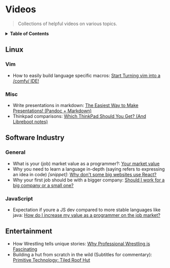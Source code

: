 # Videos

> Collections of helpful videos on various topics.

<details>
<summary><strong>Table of Contents</strong></summary>

<!-- toc -->

- [Linux](#linux)
  * [Vim](#vim)
  * [Misc](#misc)
- [Software Industry](#software-industry)
  * [General](#general)
  * [JavaScript](#javascript)
- [Entertainment](#entertainment)

<!-- tocstop -->

</details>

## Linux

### Vim

- How to easily build language specific macros: [Start Turning vim into a /comfy/ IDE!](https://www.youtube.com/watch?v=Q4I_Ft-VLAg)

### Misc

- Write presentations in markdown: [The Easiest Way to Make Presentations! (Pandoc + Markdown)](https://www.youtube.com/watch?v=dum7q6UXiCE)
- Thinkpad comparisons: [Which ThinkPad Should You Get? (And Libreboot notes)](https://www.youtube.com/watch?v=La3sb5y7e-k)

## Software Industry

### General

- What is your (job) market value as a programmer?: [Your market value](https://www.youtube.com/watch?v=zlps8geRwDM)
- Why you need to learn a language in-depth (saying refers to expressing an idea in code) _[snippet]_: [Why don't some big websites use React?](https://www.youtube.com/watch?v=5oTVvBlWvNs&feature=youtu.be&t=300)
- Why your first job should be with a bigger company: [Should I work for a big company or a small one?](https://www.youtube.com/watch?v=kSirn_2mf6U)

### JavaScript

- Expectation if youre a JS dev compared to more stable languages like java: [How do I increase my value as a programmer on the job market?](https://www.youtube.com/watch?v=G_l0ZZGKrAo)

## Entertainment

- How Wrestling tells unique stories: [Why Professional Wrestling is Fascinating](https://www.youtube.com/watch?v=BQCPj-bGYro)
- Building a hut from scratch in the wild (Subtitles for commentary): [Primitive Technology: Tiled Roof Hut](https://www.youtube.com/watch?v=P73REgj-3UE)

